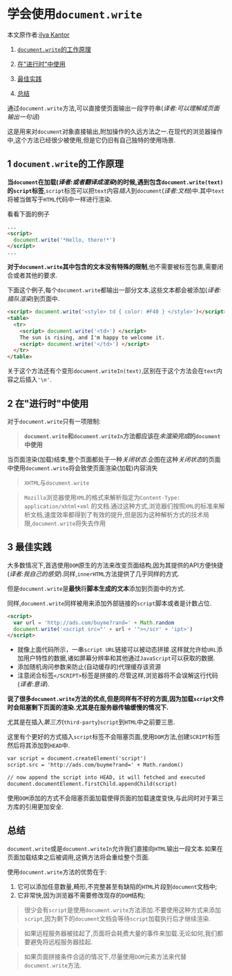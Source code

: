 # 学会使用`document.write`
本文原作者:[ilya Kantor](http://javascript.info/users/ilya-kantor)

1. [`document.write`的工作原理](#user-content-1-)

2. [在"进行时"中使用]()

3. [最佳实践]()

4. [总结]()

通过`document.write`方法,可以直接使页面输出一段字符串(*译者:可以理解成页面输出一句话*)

这是用来对`document`对象直接输出,附加操作的久远方法之一.在现代的浏览器操作中,这个方法已经很少被使用,但是它仍旧有自己独特的使用场景.

## 1 `document.write`的工作原理

**当`document`在加载(*译者:或者翻译成渲染*)的时候,遇到包含`document.write(text)`的`script`标签**,`script`标签可以把`text`内容*插入*到`document`(*译者:文档*)中.其中`text`将被当做写于`HTML`代码中一样进行渲染.

看看下面的例子
```HTML
...
<script>
  document.write('*Hello, there!*')
</script>
...
```

**对于`document.write`其中包含的文本没有特殊的限制**,他不需要被标签包裹,需要闭合或者其他的要求.

下面这个例子,每个`document.write`都输出一部分文本,这些文本都会被添加(*译者:插队渲染*)到页面中.

```HTML
<script> document.write('<style> td { color: #F40 } </style>')</script>
<table>
  <tr>
    <script> document.write('<td>') </script>
    The sun is rising, and I'm happy to welcome it.
    <script> document.write('</td>') </script>
  </tr>
</table>
```

关于这个方法还有个变形`document.writeIn(text)`,区别在于这个方法会在`text`内容之后插入`'\n'`.

## 2 在"进行时"中使用

对于`document.write`只有一项限制:

> **`document.write`和`document.writeIn`方法都应该在*未渲染完成*的`document`中使用**

当页面渲染(加载)结束,整个页面都处于一种*关闭状态*.企图在这种*关闭状态*的页面中使用`document.write`将会致使页面渲染(加载)内容消失

> `XHTML`与`document.write`

> `Mozilla`浏览器使用`XML`的格式来解析指定为`Content-Type: application/xhtml+xml` 的文档.通过这种方式,浏览器们按照`XML`的标准来解析文档,速度效率都得到了有效的提升,但是因为这种解析方式的技术局限,`document.write`将失去作用

## 3 最佳实践

大多数情况下,首选使用`DOM`原生的方法来改变页面结构,因为其提供的API方便快捷(*译者:我自己的感受*).同样,`innerHTML`方法提供了几乎同样的方式.

但是`document.write`是**最快**将**脚本生成的文本**添加到页面中的方式.

同样,`document.write`同样被用来添加外部链接的`script`脚本或者是计数占位.

``` HTML
<script>
  var url = 'http://ads.com/buyme?rand=' + Math.random
  document.write('<script src="' + url + '"></scr' + 'ipt>')
</script>
```

- 就像上面代码所示，一串`script URL`链接可以被动态拼接.这样就允许给`URL`添加用户特性的数据,诸如屏幕分辨率和其他通过`JavaScript`可以获取的数据.
- 添加随机询问参数来防止(自动缓存的)代理缓存该资源
- 注意闭合标签`</SCRIPT>`标签是拼接的.尽管这样,浏览器将不会误解这行代码(*译者:意译*).

**说了很多`document.write`方法的优点,但是同样有不好的方面,因为加载`script`文件时会阻塞剩下页面的渲染.尤其是在服务器传输缓慢的情况下.**

尤其是在插入*第三方*(`third-party`)`script`到`HTML`中之前要三思.

这里有个更好的方式插入`script`标签不会阻塞页面,使用`DOM`方法,创建`SCRIPT`标签然后将其添加到`HEAD`中.

``` HTML
var script = document.createElement('script')
script.src = 'http://ads.com/buyme?rand=' + Math.random()

// now append the script into HEAD, it will fetched and executed
document.documentElement.firstChild.appendChild(script)
```

使用`DOM`添加的方式不会阻塞页面加载使得页面的加载速度变快,与此同时对于第三方库的引用更加安全.

## 总结

`document.write`或是`document.writeIn`允许我们直接向`HTML`输出一段文本.如果在页面加载结束之后被调用,这俩方法将会重绘整个页面.

使用`document.write`方法的优势在于:
1. 它可以添加任意数量,畸形,不完整甚至有缺陷的`HTML`片段到`document`文档中;
2. 它非常快,因为浏览器不需要修改现存的`DOM`结构;

> 很少会有`script`是使用`document.write`方法添加.不要使用这种方式来添加`script`,因为剩下的`document`文档会等待`script`加载执行后才继续渲染.

> 如果远程服务器被挂起了,页面将会耗费大量的事件来加载.无论如何,我们都要避免将远程服务器挂起.

> 如果页面拼接条件合适的情况下,尽量使用`DOM`元素方法来代替`document.write`方法.

